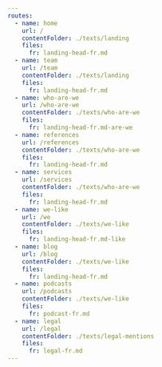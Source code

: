 ```yaml
---
routes: 
  - name: home 
    url: /
    contentFolder: ./texts/landing
    files: 
      fr: landing-head-fr.md
  - name: team 
    url: /team
    contentFolder: ./texts/landing
    files: 
      fr: landing-head-fr.md
  - name: who-are-we 
    url: /who-are-we
    contentFolder: ./texts/who-are-we
    files: 
      fr: landing-head-fr.md-are-we
  - name: references 
    url: /references
    contentFolder: ./texts/who-are-we
    files: 
      fr: landing-head-fr.md
  - name: services 
    url: /services
    contentFolder: ./texts/who-are-we
    files: 
      fr: landing-head-fr.md
  - name: we-like 
    url: /we
    contentFolder: ./texts/we-like
    files: 
      fr: landing-head-fr.md-like
  - name: blog 
    url: /blog
    contentFolder: ./texts/we-like
    files: 
      fr: landing-head-fr.md
  - name: podcasts 
    url: /podcasts
    contentFolder: ./texts/we-like
    files: 
      fr: podcast-fr.md
  - name: legal 
    url: /legal
    contentFolder: ./texts/legal-mentions
    files: 
      fr: legal-fr.md
--- 
```


